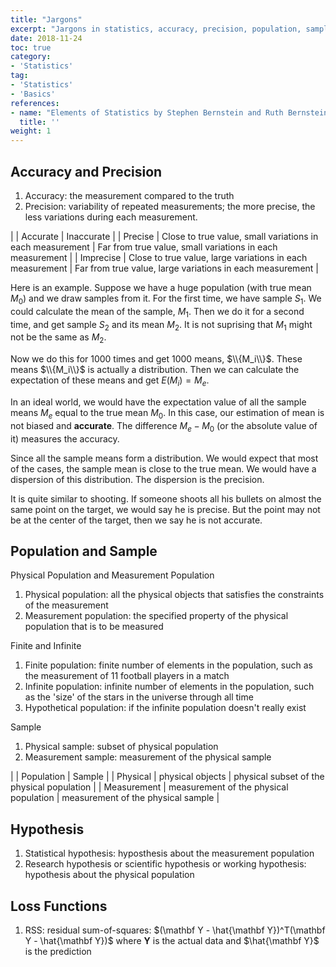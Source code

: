 ```yaml
---
title: "Jargons"
excerpt: "Jargons in statistics, accuracy, precision, population, sample, etl"
date: 2018-11-24
toc: true
category:
- 'Statistics'
tag:
- 'Statistics'
- 'Basics'
references:
- name: "Elements of Statistics by Stephen Bernstein and Ruth Bernstein"
  title: ''
weight: 1
---
```


## Accuracy and Precision

1. Accuracy: the measurement compared to the truth
2. Precision: variability of repeated measurements; the more precise, the less variations during each measurement.

| | Accurate | Inaccurate |
| Precise |  Close to true value, small variations in each measurement | Far from true value, small variations in each measurement  |
| Imprecise |  Close to true value, large variations in each measurement  |  Far from true value, large variations in each measurement  |

Here is an example. Suppose we have a huge population (with true mean $M_0$) and we draw samples from it. For the first time, we have sample $S_1$. We could calculate the mean of the sample, $M_1$. Then we do it for a second time, and get sample $S_2$ and its mean $M_2$. It is not suprising that $M_1$ might not be the same as $M_2$.

Now we do this for 1000 times and get 1000 means, $\\{M_i\\}$. These means  $\\{M_i\\}$ is actually a distribution. Then we can calculate the expectation of these means and get $E(M_i) = M_e$. 

In an ideal world, we would have the expectation value of all the sample means $M_e$ equal to the true mean $M_0$. In this case, our estimation of mean is not biased and **accurate**. The difference $M_e-M_0$ (or the absolute value of it) measures the accuracy.

Since all the sample means form a distribution. We would expect that most of the cases, the sample mean is close to the true mean. We would have a dispersion of this distribution. The dispersion is the precision. 

It is quite similar to shooting. If someone shoots all his bullets on almost the same point on the target, we would say he is precise. But the point may not be at the center of the target, then we say he is not accurate.


## Population and Sample

Physical Population and Measurement Population

1. Physical population: all the physical objects that satisfies the constraints of the measurement
2. Measurement population: the specified property of the physical population that is to be measured

Finite and Infinite

1. Finite population: finite number of elements in the population, such as the measurement of 11 football players in a match
2. Infinite population: infinite number of elements in the population, such as the 'size' of the stars in the universe through all time
3. Hypothetical population: if the infinite population doesn't really exist

Sample 

1. Physical sample: subset of physical population
2. Measurement sample: measurement of the physical sample

| | Population | Sample |
| Physical | physical objects | physical subset of the physical population |
| Measurement | measurement of the physical population |  measurement of the physical sample  |


## Hypothesis

1. Statistical hypothesis: hyposthesis about the measurement population
2. Research hypothesis or scientific hypothesis or working hypothesis: hypothesis about the physical population


## Loss Functions

1. RSS: residual sum-of-squares: $(\mathbf Y - \hat{\mathbf Y})^T(\mathbf Y - \hat{\mathbf Y})$ where $\mathbf Y$ is the actual data and $\hat{\mathbf Y}$ is the prediction
